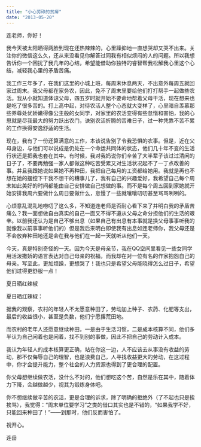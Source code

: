 ```yaml
---
title: "小心劳碌的贫瘠"
date: "2013-05-20"
---
```


连老师，你好！

我今天被太阳晒得两脸到现在还热辣辣的，心里躁抑地一直想哭却又哭不出来。关注你的微信这么久，还从来没看见你解答过同我有相似烦闷的人的问题。所以我想告诉你一个困扰了我几年的心结，希望能借助你独特的睿智帮我松解我心里这个心结，减轻我心里的矛盾苦痛。

我工作三年多了，在我们这里的小城上班，每周末休息两天，不出意外每周五就回家过周末。我父母都在家务农，因此，免不了周末里要给他们打打帮手一起做些农活。我从小就知道体谅父母，四五岁时就开始不要命地帮着父母干活，现在想来也是吃了很多苦的。打上高中起，对待农活人整个心态就大变样了，心里暗自羡慕那些养尊处优娇嫩得像公主般的女同学，对家里的农活变得有些怠惰和害怕，我的心思就是尽我最大的努力跃出农门，诀别农活折腾的苦难日子，过一种凭靠不苦不累的工作换得安逸舒适的生活。

现在，我有了一份还算满意的工作，本该说告别了令我恐惧的农事。但是，近在父母身边，与他们可以说成是仍处在一个命运共同体的状态，他们几十年不变的生活行状还是把我也套在其中。有时候，我对我妈说你们辛苦了大半辈子该过过清闲的日子了，不要再勉强一家人都做这种吃苦受累又对生活状况起不了一丁点改善的事。并且我跟她说如果她不再种田，我把自己每月的工资都给她用。我就是再也不想在她的摆控下干我不想干的糟事儿了，我有自己的兴趣爱好，我希望自己每个周末如此美好的时间都能由自己安排做自己想做的事。而不是每个周五回到家她就开始安排我周六要做什么周日要做什么，怠慢了一些就嚷嚷叨叨甚至骂骂咧咧的。

心烦意乱混乱地唠叨了这么多，不知道连老师是否耐心看下来了并明白我的矛盾苦痛么？我一面想做自由真实的自己一面又不得不遵从父母之命分担他们的生活的艰辛。以前我还认为是自己不够出息（如果自己有出息有本事就是换父母事事听我的就像我以前事事听他们的）但是我后来明白即使我有出息如连老师你，我父母还是不会放弃种田地还是会在我与他们在一起一天就听从他们一天。

今天，真是特别奇怪的一天。因为今天是母亲节，我在QQ空间里看见一些女同学用活泼撒娇的语言表达对自己母亲的祝福，而我却在对一位有名的作家抱怨自己的母亲。写至此，更加烦躁，更想哭了！我也只是希望父母能晓得怎么过日子，希望他们过得更舒服一点！

夏日晒红辣椒

夏日晒红辣椒：

据我的观察，农村的年轻人不太愿意种田了，劳动加上种子、农药、化肥等支出，最后的收益很小，甚至是负数，他们宁愿撂荒田地。

而农村的老年人还愿意继续种田，一是由于生活习惯，二是成本核算不同，他们多半认为自己闲着也是闲着，找不到别的事做，因此不把自己的劳动计入成本。

我认为年轻人的成本核算更正确，站在你这一边，人不应该去从事没有收益的劳动，那不仅侮辱自己的理智，也是浪费自己，人寻找收益更大的劳动，在这过程中，你才会提升能力，整个社会的人力资源也得到了更合理的配置。

你父母想继续做农活，没什么不对的，他们想吃这个苦，自然是乐在其中，随着体力下降，会越做越少，视其为锻炼身体吧。

你不想继续做辛苦的农活，更是合理的诉求，除了明确的拒绝外（了不起也只是挨挨骂），我觉得：“周末单位要学习”之类的借口其实也是不错的，“如果我学不好，只能回来种田了！”——到那时，他们反而害怕了。

祝开心。

连岳

